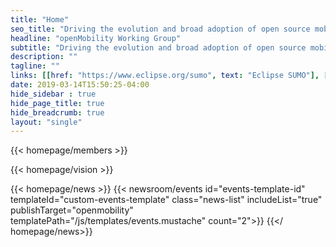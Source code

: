 ```yaml
---
title: "Home"
seo_title: "Driving the evolution and broad adoption of open source mobility modelling and simulation technologies"
headline: "openMobility Working Group"
subtitle: "Driving the evolution and broad adoption of open source mobility modelling and simulation technologies."
description: ""
tagline: ""
links: [[href: "https://www.eclipse.org/sumo", text: "Eclipse SUMO"], [href: "working-group/become-a-member/", text: "Become a Member"], [href: "working-group/contact/", text: "Contact"]]
date: 2019-03-14T15:50:25-04:00
hide_sidebar : true
hide_page_title: true
hide_breadcrumb: true
layout: "single"
---
```


{{< homepage/members >}}

{{< homepage/vision >}}

{{< homepage/news >}}
  {{< newsroom/events id="events-template-id" templateId="custom-events-template" class="news-list" includeList="true" publishTarget="openmobility" templatePath="/js/templates/events.mustache" count="2">}}
{{</ homepage/news>}}